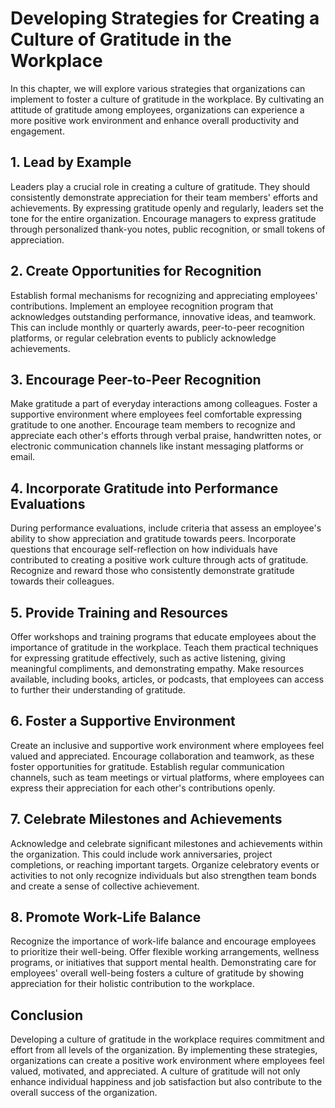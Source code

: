 Developing Strategies for Creating a Culture of Gratitude in the Workplace
=====================================================================================

In this chapter, we will explore various strategies that organizations can implement to foster a culture of gratitude in the workplace. By cultivating an attitude of gratitude among employees, organizations can experience a more positive work environment and enhance overall productivity and engagement.

1\. Lead by Example
------------------

Leaders play a crucial role in creating a culture of gratitude. They should consistently demonstrate appreciation for their team members' efforts and achievements. By expressing gratitude openly and regularly, leaders set the tone for the entire organization. Encourage managers to express gratitude through personalized thank-you notes, public recognition, or small tokens of appreciation.

2\. Create Opportunities for Recognition
---------------------------------------

Establish formal mechanisms for recognizing and appreciating employees' contributions. Implement an employee recognition program that acknowledges outstanding performance, innovative ideas, and teamwork. This can include monthly or quarterly awards, peer-to-peer recognition platforms, or regular celebration events to publicly acknowledge achievements.

3\. Encourage Peer-to-Peer Recognition
-------------------------------------

Make gratitude a part of everyday interactions among colleagues. Foster a supportive environment where employees feel comfortable expressing gratitude to one another. Encourage team members to recognize and appreciate each other's efforts through verbal praise, handwritten notes, or electronic communication channels like instant messaging platforms or email.

4\. Incorporate Gratitude into Performance Evaluations
-----------------------------------------------------

During performance evaluations, include criteria that assess an employee's ability to show appreciation and gratitude towards peers. Incorporate questions that encourage self-reflection on how individuals have contributed to creating a positive work culture through acts of gratitude. Recognize and reward those who consistently demonstrate gratitude towards their colleagues.

5\. Provide Training and Resources
---------------------------------

Offer workshops and training programs that educate employees about the importance of gratitude in the workplace. Teach them practical techniques for expressing gratitude effectively, such as active listening, giving meaningful compliments, and demonstrating empathy. Make resources available, including books, articles, or podcasts, that employees can access to further their understanding of gratitude.

6\. Foster a Supportive Environment
----------------------------------

Create an inclusive and supportive work environment where employees feel valued and appreciated. Encourage collaboration and teamwork, as these foster opportunities for gratitude. Establish regular communication channels, such as team meetings or virtual platforms, where employees can express their appreciation for each other's contributions openly.

7\. Celebrate Milestones and Achievements
----------------------------------------

Acknowledge and celebrate significant milestones and achievements within the organization. This could include work anniversaries, project completions, or reaching important targets. Organize celebratory events or activities to not only recognize individuals but also strengthen team bonds and create a sense of collective achievement.

8\. Promote Work-Life Balance
----------------------------

Recognize the importance of work-life balance and encourage employees to prioritize their well-being. Offer flexible working arrangements, wellness programs, or initiatives that support mental health. Demonstrating care for employees' overall well-being fosters a culture of gratitude by showing appreciation for their holistic contribution to the workplace.

Conclusion
----------

Developing a culture of gratitude in the workplace requires commitment and effort from all levels of the organization. By implementing these strategies, organizations can create a positive work environment where employees feel valued, motivated, and appreciated. A culture of gratitude will not only enhance individual happiness and job satisfaction but also contribute to the overall success of the organization.
